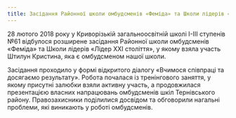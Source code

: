 ```yaml
---
title: Засідання Районної школи омбудсменів «Феміда» та Школи лідерів «Лідер ХХІ століття»
---
```


28 лютого 2018 року у Криворізькій загальноосвітній школі І-ІІІ ступенів №61 відбулося розширене засідання Районної школи омбудсменів «Феміда» та Школи лідерів «Лідер ХХІ століття», у якому взяла участь Штилун Кристина, яка є омбудсменом нашої школи.

Засідання проходило у формі відкритого діалогу «Вчимося співпраці та досягаємо результату». Робота почалася із тренінгового заняття, у якому присутні залюбки взяли активну участь, а продовжилася презентацією власних напрацювань омбудсменів шкіл Тернівського району.
Правозахисники поділилися досвідом та обговорили нагальні проблеми, які виникають у роботі омбудсменів.

<slideshow id="72157693792061434"></slideshow>
